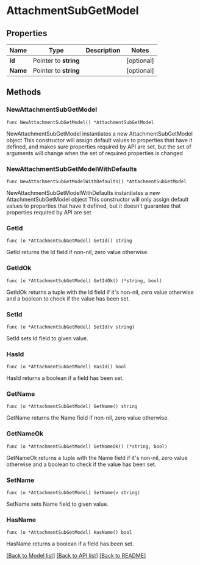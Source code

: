 # AttachmentSubGetModel

## Properties

Name | Type | Description | Notes
------------ | ------------- | ------------- | -------------
**Id** | Pointer to **string** |  | [optional] 
**Name** | Pointer to **string** |  | [optional] 

## Methods

### NewAttachmentSubGetModel

`func NewAttachmentSubGetModel() *AttachmentSubGetModel`

NewAttachmentSubGetModel instantiates a new AttachmentSubGetModel object
This constructor will assign default values to properties that have it defined,
and makes sure properties required by API are set, but the set of arguments
will change when the set of required properties is changed

### NewAttachmentSubGetModelWithDefaults

`func NewAttachmentSubGetModelWithDefaults() *AttachmentSubGetModel`

NewAttachmentSubGetModelWithDefaults instantiates a new AttachmentSubGetModel object
This constructor will only assign default values to properties that have it defined,
but it doesn't guarantee that properties required by API are set

### GetId

`func (o *AttachmentSubGetModel) GetId() string`

GetId returns the Id field if non-nil, zero value otherwise.

### GetIdOk

`func (o *AttachmentSubGetModel) GetIdOk() (*string, bool)`

GetIdOk returns a tuple with the Id field if it's non-nil, zero value otherwise
and a boolean to check if the value has been set.

### SetId

`func (o *AttachmentSubGetModel) SetId(v string)`

SetId sets Id field to given value.

### HasId

`func (o *AttachmentSubGetModel) HasId() bool`

HasId returns a boolean if a field has been set.

### GetName

`func (o *AttachmentSubGetModel) GetName() string`

GetName returns the Name field if non-nil, zero value otherwise.

### GetNameOk

`func (o *AttachmentSubGetModel) GetNameOk() (*string, bool)`

GetNameOk returns a tuple with the Name field if it's non-nil, zero value otherwise
and a boolean to check if the value has been set.

### SetName

`func (o *AttachmentSubGetModel) SetName(v string)`

SetName sets Name field to given value.

### HasName

`func (o *AttachmentSubGetModel) HasName() bool`

HasName returns a boolean if a field has been set.


[[Back to Model list]](../README.md#documentation-for-models) [[Back to API list]](../README.md#documentation-for-api-endpoints) [[Back to README]](../README.md)


